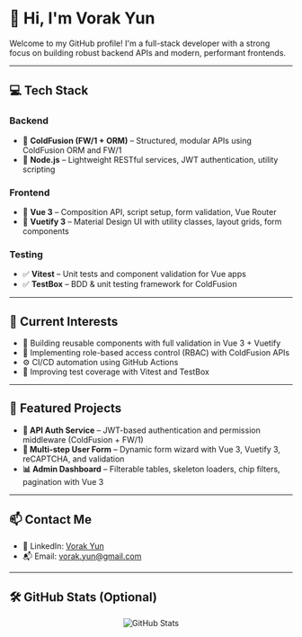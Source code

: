 # 👋 Hi, I'm Vorak Yun

Welcome to my GitHub profile! I'm a full-stack developer with a strong focus on building robust backend APIs and modern, performant frontends.

---

## 💻 Tech Stack

### Backend
- 🔹 **ColdFusion (FW/1 + ORM)** – Structured, modular APIs using ColdFusion ORM and FW/1
- 🔹 **Node.js** – Lightweight RESTful services, JWT authentication, utility scripting

### Frontend
- 🔸 **Vue 3** – Composition API, script setup, form validation, Vue Router
- 🔸 **Vuetify 3** – Material Design UI with utility classes, layout grids, form components

### Testing
- ✅ **Vitest** – Unit tests and component validation for Vue apps
- ✅ **TestBox** – BDD & unit testing framework for ColdFusion

---

## 🧰 Current Interests

- 🧩 Building reusable components with full validation in Vue 3 + Vuetify
- 🔐 Implementing role-based access control (RBAC) with ColdFusion APIs
- ⚙️ CI/CD automation using GitHub Actions
- 🧪 Improving test coverage with Vitest and TestBox

---

## 📂 Featured Projects

- **🔐 API Auth Service** – JWT-based authentication and permission middleware (ColdFusion + FW/1)
- **📱 Multi-step User Form** – Dynamic form wizard with Vue 3, Vuetify 3, reCAPTCHA, and validation
- **📊 Admin Dashboard** – Filterable tables, skeleton loaders, chip filters, pagination with Vue 3

---

## 📫 Contact Me

- 💼 LinkedIn: [Vorak Yun](https://www.linkedin.com/in/vorak-yun)  
- 📬 Email: [vorak.yun@gmail.com](vorak.yun@gmail.com)

---

## 🛠 GitHub Stats (Optional)

<p align="center">
  <img src="https://github-readme-stats.vercel.app/api?username=Johnrak11&show_icons=true&theme=radical" alt="GitHub Stats" />
</p>
